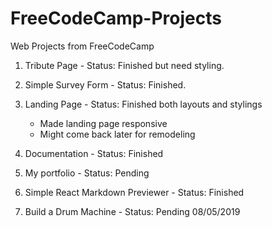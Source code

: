 # FreeCodeCamp-Projects
Web Projects from FreeCodeCamp



1. Tribute Page - Status: Finished but need styling.
2. Simple Survey Form - Status: Finished.
3. Landing Page - Status: Finished both layouts and stylings

   * Made landing page responsive
   * Might come back later for remodeling

4. Documentation - Status: Finished
5. My portfolio - Status: Pending
6. Simple React Markdown Previewer - Status: Finished
7. Build a Drum Machine - Status: Pending 08/05/2019
